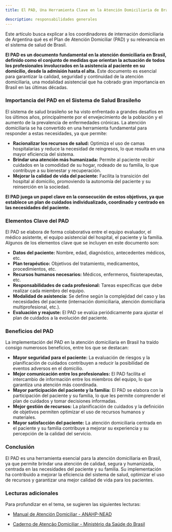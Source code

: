 ```yaml
---
title: El PAD, Una Herramienta Clave en la Atención Domiciliaria de Brasil

description: responsabilidades generales
---
```


Este artículo busca explicar a los coordinadores de internación domiciliaria de Argentina qué es el Plan de Atención Domiciliar (PAD) y su relevancia en el sistema de salud de Brasil.

**El PAD es un documento fundamental en la atención domiciliaria en Brasil, definido como el conjunto de medidas que orientan la actuación de todos los profesionales involucrados en la asistencia al paciente en su domicilio, desde la admisión hasta el alta.** Este documento es esencial para garantizar la calidad, seguridad y continuidad de la atención domiciliaria, una modalidad asistencial que ha cobrado gran importancia en Brasil en las últimas décadas.

### Importancia del PAD en el Sistema de Salud Brasileño

El sistema de salud brasileño se ha visto enfrentado a grandes desafíos en los últimos años, principalmente por el envejecimiento de la población y el aumento de la prevalencia de enfermedades crónicas. La atención domiciliaria se ha convertido en una herramienta fundamental para responder a estas necesidades, ya que permite:

- **Racionalizar los recursos de salud:** Optimiza el uso de camas hospitalarias y reduce la necesidad de reingresos, lo que resulta en una mayor eficiencia del sistema.
- **Brindar una atención más humanizada:** Permite al paciente recibir cuidados en la comodidad de su hogar, rodeado de su familia, lo que contribuye a su bienestar y recuperación.
- **Mejorar la calidad de vida del paciente:** Facilita la transición del hospital al domicilio, promoviendo la autonomía del paciente y su reinserción en la sociedad.

**El PAD juega un papel clave en la consecución de estos objetivos, ya que establece un plan de cuidados individualizado, coordinado y centrado en las necesidades del paciente.**

### Elementos Clave del PAD

El PAD se elabora de forma colaborativa entre el equipo evaluador, el médico asistente, el equipo asistencial del hospital, el paciente y la familia. Algunos de los elementos clave que se incluyen en este documento son:

- **Datos del paciente:** Nombre, edad, diagnóstico, antecedentes médicos, etc.
- **Plan terapéutico:** Objetivos del tratamiento, medicamentos, procedimientos, etc.
- **Recursos humanos necesarios:** Médicos, enfermeros, fisioterapeutas, etc.
- **Responsabilidades de cada profesional:** Tareas específicas que debe realizar cada miembro del equipo.
- **Modalidad de asistencia:** Se define según la complejidad del caso y las necesidades del paciente (internación domiciliaria, atención domiciliaria multiprofesional, etc.).
- **Evaluación y reajuste:** El PAD se evalúa periódicamente para ajustar el plan de cuidados a la evolución del paciente.

### Beneficios del PAD

La implementación del PAD en la atención domiciliaria en Brasil ha traído consigo numerosos beneficios, entre los que se destacan:

- **Mayor seguridad para el paciente:** La evaluación de riesgos y la planificación de cuidados contribuyen a reducir la posibilidad de eventos adversos en el domicilio.
- **Mejor comunicación entre los profesionales:** El PAD facilita el intercambio de información entre los miembros del equipo, lo que garantiza una atención más coordinada.
- **Mayor participación del paciente y la familia:** El PAD se elabora con la participación del paciente y su familia, lo que les permite comprender el plan de cuidados y tomar decisiones informadas.
- **Mejor gestión de recursos:** La planificación de cuidados y la definición de objetivos permiten optimizar el uso de recursos humanos y materiales.
- **Mayor satisfacción del paciente:** La atención domiciliaria centrada en el paciente y su familia contribuye a mejorar su experiencia y su percepción de la calidad del servicio.

### Conclusión

El PAD es una herramienta esencial para la atención domiciliaria en Brasil, ya que permite brindar una atención de calidad, segura y humanizada, centrada en las necesidades del paciente y su familia. Su implementación ha contribuido a mejorar la eficiencia del sistema de salud, optimizar el uso de recursos y garantizar una mejor calidad de vida para los pacientes.

### Lecturas adicionales

Para profundizar en el tema, se sugieren las siguientes lecturas:

- [Manual de Atención Domiciliar - ANAHP-NEAD](https://www.neadsaude.org.br/wp-content/themes/nead/nead-digital/Manual-de-Atencao-Domiciliar-ANAHP-NEAD/index.html#p=1)

- [Caderno de Atenção Domiciliar - Ministério da Saúde do Brasil](https://bvsms.saude.gov.br/bvs/publicacoes/caderno_atencao_domiciliar_melhor_casa.pdf)

```

```
